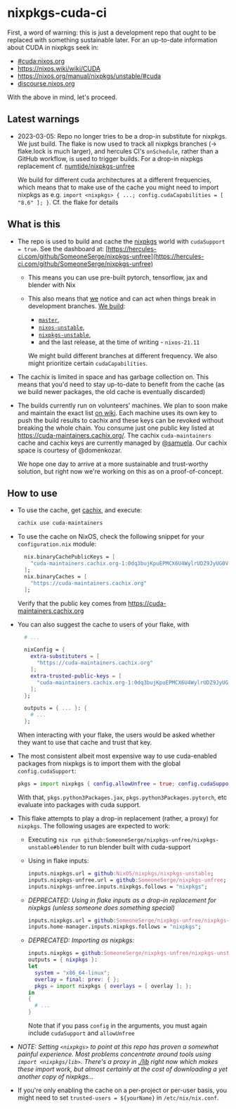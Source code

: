 # nixpkgs-cuda-ci


First, a word of warning: this is just a development repo that ought to be
replaced with something sustainable later. For an up-to-date information about
CUDA in nixpkgs seek in:

- [#cuda:nixos.org](https://matrix.to/#/#cuda:nixos.org)
- https://nixos.wiki/wiki/CUDA
- https://nixos.org/manual/nixpkgs/unstable/#cuda
- [discourse.nixos.org](https://discourse.nixos.org/t/announcing-the-nixos-cuda-maintainers-team-and-a-call-for-maintainers/)

With the above in mind, let's proceed.

## Latest warnings

- 2023-03-05: Repo no longer tries to be a drop-in substitute for nixpkgs. We
  just build. The flake is now used to track all nixpkgs branches (->
  flake.lock is much larger), and hercules CI's `onSchedule`, rather than a
  GitHub workflow, is used to trigger builds. For a drop-in nixpkgs replacement
  cf. [numtide/nixpkgs-unfree](https://github.com/numtide/nixpkgs-unfree)

  We build for different cuda architectures at a different frequencies,
  which means that to make use of the cache you might need to import nixpkgs
  as e.g. `import <nixpkgs> { ...; config.cudaCapabilities = [ "8.6" ]; }`.
  Cf. the flake for details

## What is this

- The repo is used to build and cache the [nixpkgs](https://github.com/NixOS/nixpkgs)
  world with `cudaSupport = true`.
  See the dashboard at: [https://hercules-ci.com/github/SomeoneSerge/nixpkgs-unfree](https://hercules-ci.com/github/SomeoneSerge/nixpkgs-unfree)
  - This means you can use pre-built pytorch, tensorflow, jax and blender with Nix
  - This also means that [we](https://github.com/orgs/NixOS/teams/cuda-maintainers) notice and can act when things break in development branches.
    [We build](https://github.com/SomeoneSerge/nixpkgs-unfree/blob/7c716ccef51332e90777589c53265a09a3c0fbfa/.github/workflows/sync.yml#L14):

    - [`master`](https://github.com/NixOS/nixpkgs/tree/master/),
    - [`nixos-unstable`](https://github.com/NixOS/nixpkgs/tree/nixos-unstable),
    - [`nixpkgs-unstable`](https://github.com/NixOS/nixpkgs/tree/nixpkgs-unstable),
    - and the last release, at the time of writing - `nixos-21.11`

    We might build different branches at different frequency. We also might
    prioritize certain `cudaCapabilities`.
- The cachix is limited in space and has garbage collection on. This means that
  you'd need to stay up-to-date to benefit from the cache (as we build newer
  packages, the old cache is eventually discarded)
- The builds currently run on volunteers' machines. We plan to soon make and
  maintain the exact list [on wiki](https://nixos.wiki/wiki/CUDA). Each machine
  uses its own key to push the build results to cachix and these keys can be
  revoked without breaking the whole chain. You consume just one public key
  listed at https://cuda-maintainers.cachix.org/. The cachix `cuda-maintainers`
  cache and cachix keys are currently managed by
  [@samuela](https://github.com/samuela/). Our cachix space is courtesy of
  @domenkozar.

  We hope one day to arrive at a more sustainable and trust-worthy solution,
  but right now we're working on this as on a proof-of-concept.

## How to use

- To use the cache, get [cachix](https://cachix.org/), and execute:

  ```bash
  cachix use cuda-maintainers
  ```
- To use the cache on NixOS, check the following snippet for your `configuration.nix` module:

  ```nix
    nix.binaryCachePublicKeys = [
      "cuda-maintainers.cachix.org-1:0dq3bujKpuEPMCX6U4WylrUDZ9JyUG0VpVZa7CNfq5E="
    ];
    nix.binaryCaches = [
      "https://cuda-maintainers.cachix.org"
    ];
  ```

  Verify that the public key comes from https://cuda-maintainers.cachix.org
- You can also suggest the cache to users of your flake, with

  ```nix
    # ...

    nixConfig = {
      extra-substituters = [
        "https://cuda-maintainers.cachix.org"
      ];
      extra-trusted-public-keys = [
        "cuda-maintainers.cachix.org-1:0dq3bujKpuEPMCX6U4WylrUDZ9JyUG0VpVZa7CNfq5E="
      ];
    };

    outputs = { ... }: {
      # ...
    };
  ```

  When interacting with your flake, the users would be asked whether they want to use that cache and trust that key.
- The most consistent albeit most expensive way to use cuda-enabled packages
  from nixpkgs is to import them with the global `config.cudaSupport`:

  ```nix
  pkgs = import nixpkgs { config.allowUnfree = true; config.cudaSupport = true; }
  ```

  With that, `pkgs.python3Packages.jax`, `pkgs.python3Packages.pytorch`, etc evaluate into packages with cuda support.
- This flake attempts to play a drop-in replacement (rather, a proxy) for `nixpkgs`.
  The following usages are expected to work:

  - Executing `nix run github:SomeoneSerge/nixpkgs-unfree/nixpkgs-unstable#blender` to run blender built with cuda-support
  - Using in flake inputs: 

    ```nix
    inputs.nixpkgs.url = github:NixOS/nixpkgs/nixpkgs-unstable;
    inputs.nixpkgs-unfree.url = github:SomeoneSerge/nixpkgs-unfree;
    inputs.nixpkgs-unfree.inputs.nixpkgs.follows = "nixpkgs";
    ```
  - _DEPRECATED: Using in flake inputs as a drop-in replacement for nixpkgs (unless someone does something special)_

    ```nix
    inputs.nixpkgs.url = github:SomeoneSerge/nixpkgs-unfree/nixpkgs-unstable;
    inputs.home-manager.inputs.nixpkgs.follows = "nixpkgs";
    ```
  - _DEPRECATED: Importing as nixpkgs:_

    ```nix
    inputs.nixpkgs = github:SomeoneSerge/nixpkgs-unfree/nixpkgs-unstable;
    outputs = { nixpkgs }:
    let
      system = "x86_64-linux";
      overlay = final: prev: { };
      pkgs = import nixpkgs { overlays = [ overlay ]; };
    in
    {
      # ...
    }
    ```

    Note that if you pass `config` in the arguments, you must again include `cudaSupport` and `allowUnfree`
- _NOTE: Setting `<nixpkgs>` to point at this repo has proven a somewhat painful
  experience. Most problems concentrate around tools using 
  `import <nixpkgs/lib>`. There's a proxy in [./lib](./lib) right now which makes these import
  work, but almost certainly at the cost of downloading a yet another copy of
  nixpkgs..._
- If you're only enabling the cache on a per-project or per-user basis, you might need to set `trusted-users = ${yourName}` in `/etc/nix/nix.conf`.
